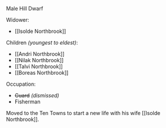 Male Hill Dwarf

Widower:
- [[Isolde Northbrook]]

Children *(youngest to eldest)*:
- [[Andri Northbrook]]
- [[Nilak Northbrook]]
- [[Talvi Northbrook]]
- [[Boreas Northbrook]]

Occupation:
- ~~Guard~~ *(dismissed)*
- Fisherman

Moved to the Ten Towns to start a new life with his wife [[Isolde Northbrook]]. 